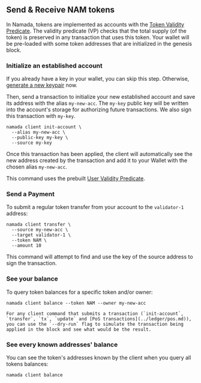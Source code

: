 ## Send & Receive NAM tokens

In Namada, tokens are implemented as accounts with the [Token Validity Predicate](https://github.com/anoma/namada/blob/namada/wasm/wasm_source/src/vp_token.rs). The validity predicate (VP) checks that the total supply (of the token) is preserved in any transaction that uses this token. Your wallet will be pre-loaded with some token addresses that are initialized in the genesis block.

### Initialize an established account

If you already have a key in your wallet, you can skip this step. Otherwise, [generate a new keypair](./an-introduction-to-namada-addresses.md#generate-a-keypair) now.

Then, send a transaction to initialize your new established account and save its address with the alias `my-new-acc`. The `my-key` public key will be written into the account's storage for authorizing future transactions. We also sign this transaction with `my-key`.

```shell
namada client init-account \
  --alias my-new-acc \
  --public-key my-key \
  --source my-key
```

Once this transaction has been applied, the client will automatically see the new address created by the transaction and add it to your Wallet with the chosen alias `my-new-acc`.

This command uses the prebuilt [User Validity Predicate](https://github.com/anoma/namada/blob/namada/wasm/wasm_source/src/vp_token.rs).

### Send a Payment

To submit a regular token transfer from your account to the `validator-1` address:

```shell
namada client transfer \
  --source my-new-acc \
  --target validator-1 \
  --token NAM \
  --amount 10
```

This command will attempt to find and use the key of the source address to sign the transaction.

### See your balance

To query token balances for a specific token and/or owner:

```shell
namada client balance --token NAM --owner my-new-acc
```

```admonish note
For any client command that submits a transaction (`init-account`, `transfer`, `tx`, `update` and [PoS transactions](../ledger/pos.md)), you can use the `--dry-run` flag to simulate the transaction being applied in the block and see what would be the result.

```

### See every known addresses' balance

You can see the token's addresses known by the client when you query all tokens balances:

```shell
namada client balance
```